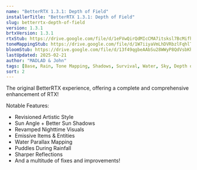 ```yaml
---
name: "BetterRTX 1.3.1: Depth of Field"
installerTitle: "BetterRTX 1.3.1: Depth of Field"
slug: betterrtx-depth-of-field
version: 1.3.1
brtxVersion: 1.3.1
rtxStub: https://drive.google.com/file/d/1eFVwQirQdMIcCMA7itsksl7BcMifhr16/view?usp=sharing
toneMappingStub: https://drive.google.com/file/d/1W7iiyaVmLhDVRbzlFqhlTJdbF99XT2jv/view?usp=sharing
bloomStub: https://drive.google.com/file/d/13f49qgbeAAbSu28WWyP8QdVsbKhOtrc0/view?usp=sharing
lastUpdated: 2025-02-21
author: "MADLAD & John"
tags: [Base, Rain, Tone Mapping, Shadows, Survival, Water, Sky, Depth of Field]
sort: 2
---
```


<p className="lead">The original BetterRTX experience, offering a complete and comprehensive enhancement of RTX!</p>

Notable Features:

- Revisioned Artistic Style
- Sun Angle + Better Sun Shadows
- Revamped Nighttime Visuals
- Emissive Items & Entities
- Water Parallax Mapping
- Puddles During Rainfall
- Sharper Reflections
- And a multitude of fixes and improvements!
